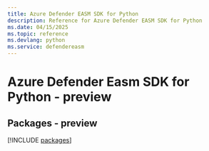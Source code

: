 ```yaml
---
title: Azure Defender EASM SDK for Python
description: Reference for Azure Defender EASM SDK for Python
ms.date: 04/15/2025
ms.topic: reference
ms.devlang: python
ms.service: defendereasm
---
```

# Azure Defender Easm SDK for Python - preview
## Packages - preview
[!INCLUDE [packages](defender-easm-index.md)]